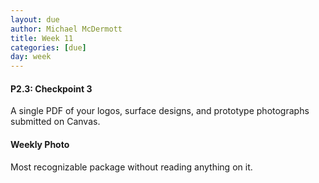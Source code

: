 ```yaml
---
layout: due
author: Michael McDermott
title: Week 11
categories: [due]
day: week
---
```

#### P2.3: Checkpoint 3
A single PDF of your logos, surface designs, and prototype photographs submitted on Canvas.

#### Weekly Photo
Most recognizable package without reading anything on it.
